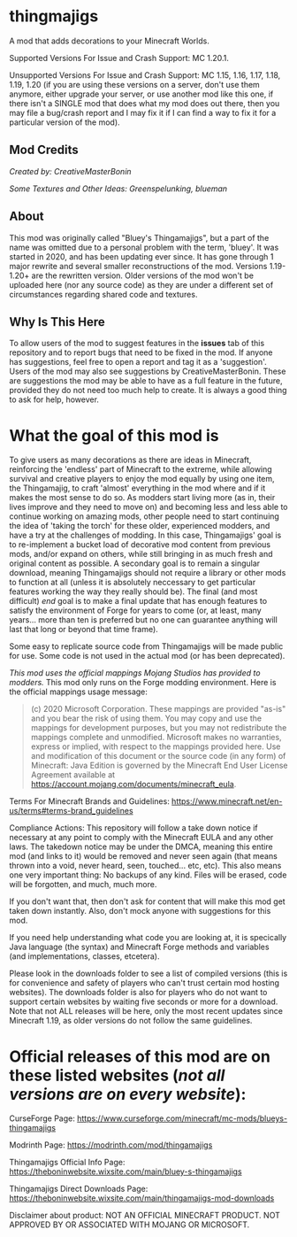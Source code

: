 # thingmajigs
A mod that adds decorations to your Minecraft Worlds.

Supported Versions For Issue and Crash Support: MC 1.20.1.

Unsupported Versions For Issue and Crash Support: MC 1.15, 1.16, 1.17, 1.18, 1.19, 1.20 (if you are using these versions on a server, don't use them anymore, either upgrade your server, or use another mod like this one, if there isn't a SINGLE mod that does what my mod does out there, then you may file a bug/crash report and I may fix it if I can find a way to fix it for a particular version of the mod).

## Mod Credits
_Created by: CreativeMasterBonin_

_Some Textures and Other Ideas: Greenspelunking, blueman_

## About
This mod was originally called "Bluey's Thingamajigs", but a part of the name was omitted due to a personal problem with the term, 'bluey'.
It was started in 2020, and has been updating ever since. It has gone through 1 major rewrite and several smaller reconstructions of the mod. Versions 1.19-1.20+ are the rewritten version. Older versions of the mod won't be uploaded here (nor any source code) as they are under a different set of circumstances regarding shared code and textures.

## Why Is This Here
To allow users of the mod to suggest features in the **issues** tab of this repository and to report bugs that need to be fixed in the mod. If anyone has suggestions, feel free to open a report and tag it as a 'suggestion'. Users of the mod may also see suggestions by CreativeMasterBonin. These are suggestions the mod may be able to have as a full feature in the future, provided they do not need too much help to create. It is always a good thing to ask for help, however.

# What the goal of this mod is
To give users as many decorations as there are ideas in Minecraft, reinforcing the 'endless' part of Minecraft to the extreme, while allowing survival and creative players to enjoy the mod equally by using one item, the Thingamajig, to craft 'almost' everything in the mod where and if it makes the most sense to do so. As modders start living more (as in, their lives improve and they need to move on) and becoming less and less able to continue working on amazing mods, other people need to start continuing the idea of 'taking the torch' for these older, experienced modders, and have a try at the challenges of modding. In this case, Thingamajigs' goal is to re-implement a bucket load of decorative mod content from previous mods, and/or expand on others, while still bringing in as much fresh and original content as possible. A secondary goal is to remain a singular download, meaning Thingamajigs should not require a library or other mods to function at all (unless it is absolutely neccessary to get particular features working the way they really should be). The final (and most difficult) *end* goal is to make a final update that has enough features to satisfy the environment of Forge for years to come (or, at least, many years... more than ten is preferred but no one can guarantee anything will last that long or beyond that time frame).

Some easy to replicate source code from Thingamajigs will be made public for use. Some code is not used in the actual mod (or has been deprecated).

_This mod uses the official mappings Mojang Studios has provided to modders._ This mod only runs on the Forge modding environment.
Here is the official mappings usage message:

>(c) 2020 Microsoft Corporation. These mappings are provided "as-is" and you bear the risk of using them. You may copy and use the mappings for development purposes, but you may not redistribute the mappings complete and unmodified. Microsoft makes no warranties, express or implied, with respect to the mappings provided here.  Use and modification of this document or the source code (in any form) of Minecraft: Java Edition is governed by the Minecraft End User License Agreement available at https://account.mojang.com/documents/minecraft_eula.

Terms For Minecraft Brands and Guidelines:
https://www.minecraft.net/en-us/terms#terms-brand_guidelines


Compliance Actions:
This repository will follow a take down notice if necessary at any point to comply with the Minecraft EULA and any other laws.
The takedown notice may be under the DMCA, meaning this entire mod (and links to it) would be removed and never seen again (that means thrown into a void, never heard, seen, touched... etc, etc).
This also means one very important thing: No backups of any kind. Files will be erased, code will be forgotten, and much, much more.

If you don't want that, then don't ask for content that will make this mod get taken down instantly.
Also, don't mock anyone with suggestions for this mod.



If you need help understanding what code you are looking at, it is specically Java language (the syntax) and Minecraft Forge methods and variables (and implementations, classes, etcetera).

Please look in the downloads folder to see a list of compiled versions (this is for convenience and safety of players who can't trust certain mod hosting websites).
The downloads folder is also for players who do not want to support certain websites by waiting five seconds or more for a download.
Note that not ALL releases will be here, only the most recent updates since Minecraft 1.19, as older versions do not follow the same guidelines.

# Official releases of this mod are on these listed websites (_not all versions are on every website_):

CurseForge Page: https://www.curseforge.com/minecraft/mc-mods/blueys-thingamajigs

Modrinth Page: https://modrinth.com/mod/thingamajigs

Thingamajigs Official Info Page: https://theboninwebsite.wixsite.com/main/bluey-s-thingamajigs

Thingamajigs Direct Downloads Page: https://theboninwebsite.wixsite.com/main/thingamajigs-mod-downloads


Disclaimer about product:
NOT AN OFFICIAL MINECRAFT PRODUCT. NOT APPROVED BY OR ASSOCIATED WITH MOJANG OR MICROSOFT.
